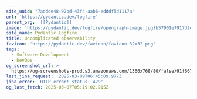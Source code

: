 ```yaml
---
site_uuid: "7addde48-92bd-43f4-aab6-edddf5d1117a"
url: 'https://pydantic.dev/logfire'
parent_org: '[[Pydantic]]'
image: 'https://pydantic.dev/logfire/opengraph-image.jpg?b57901e7917d2d58'
site_name: Pydantic Logfire
title: Uncomplicated observability
favicon: 'https://pydantic.dev/favicon/favicon-32x32.png'
tags:
  - Software-Development
  - DevOps
og_screenshot_url: >-
  https://og-screenshots-prod.s3.amazonaws.com/1366x768/80/false/91f667ee67e6ae074f59748e1f2ecb195cad064afd4b060fe636dd8c86a4adb5.jpeg
last_jina_request: '2025-03-09T06:45:09.977Z'
jina_error: 'HTTP error! status: 429'
og_last_fetch: 2025-03-07T05:19:02.915Z
---
```


